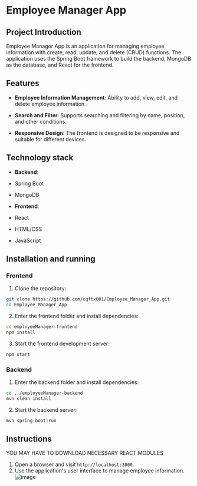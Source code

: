 # Employee Manager App

## Project Introduction

Employee Manager App is an application for managing employee information with create, read, update, and delete (CRUD) functions. The application uses the Spring Boot framework to build the backend, MongoDB as the database, and React for the frontend.

## Features

- **Employee Information Management**: Ability to add, view, edit, and delete employee information.

- **Search and Filter**: Supports searching and filtering by name, position, and other conditions.

- **Responsive Design**: The frontend is designed to be responsive and suitable for different devices.

## Technology stack

- **Backend**:

- Spring Boot

- MongoDB

- **Frontend**:

- React

- HTML/CSS

- JavaScript

## Installation and running

### Frontend

1. Clone the repository:

```bash
git clone https://github.com/cqftx001/Employee_Manager_App.git
cd Employee_Manager_App
```

2. Enter the frontend folder and install dependencies:

```bash
cd employeeManager-frontend
npm install
```

3. Start the frontend development server:

```bash
npm start
```

### Backend

1. Enter the backend folder and install dependencies:

```bash
cd ../employeeManager-backend
mvn clean install
```

2. Start the backend server:

```bash
mvn spring-boot:run
```

## Instructions
YOU MAY HAVE TO DOWNLOAD NECESSARY REACT MODULES
1. Open a browser and visit `http://localhost:3000`.
2. Use the application's user interface to manage employee information.
![image](https://github.com/cqftx001/Employee_Manager_App/assets/114972266/2717d0a1-09e9-4955-8e8d-4d0bbded5b99)
